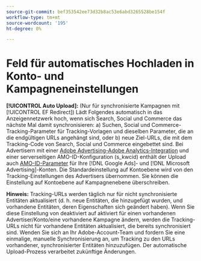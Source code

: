 ```yaml
---
source-git-commit: bef353542ee73d32b8ac53e6abd3265528be154f
workflow-type: tm+mt
source-wordcount: '195'
ht-degree: 0%

---
```

# Feld für automatisches Hochladen in Konto- und Kampagneneinstellungen

**[!UICONTROL Auto Upload]:** (Nur für synchronisierte Kampagnen mit [!UICONTROL EF Redirect]) Lädt Folgendes automatisch in das Anzeigennetzwerk hoch, wenn sich Search, Social und Commerce das nächste Mal damit synchronisieren: a) Suchen, Social und Commerce-Tracking-Parameter für Tracking-Vorlagen und dieselben Parameter, die an die endgültigen URLs angehängt sind, oder b) neue Ziel-URLs, die mit dem Tracking-Code von Search, Social und Commerce eingebettet sind. Bei Advertisern mit einer [Adobe Advertising-Adobe Analytics-Integration](https://experienceleague.adobe.com/docs/advertising/integrations/analytics/overview.html) und einer serverseitigen AMO-ID-Konfiguration (s_kwcid) enthält der Upload auch [AMO-ID-Parameter](/help/integrations/analytics/ids.md#amo-id) für Ihre [!DNL Google Ads]- und [!DNL Microsoft Advertising]-Konten. Die Standardeinstellung auf Kontoebene wird von den Tracking-Einstellungen des Advertisers übernommen. Sie können die Einstellung auf Kontoebene auf Kampagnenebene überschreiben.

**Hinweis:** Tracking-URLs werden täglich nur für nicht synchronisierte Entitäten aktualisiert (d. h. neue Entitäten, die hinzugefügt wurden, und vorhandene Entitäten, deren Eigenschaften sich geändert haben). Wenn Sie diese Einstellung von deaktiviert auf aktiviert für einen vorhandenen Advertiser/Konto/eine vorhandene Kampagne ändern, werden die Tracking-URLs nicht für vorhandene Entitäten aktualisiert, die bereits synchronisiert sind. Wenden Sie sich an Ihr Adobe-Account-Team und fordern Sie eine einmalige, manuelle Synchronisierung an, um Tracking zu den URLs vorhandener, synchronisierter Entitäten hinzuzufügen. Der automatische Upload-Prozess verarbeitet zukünftige Änderungen.

